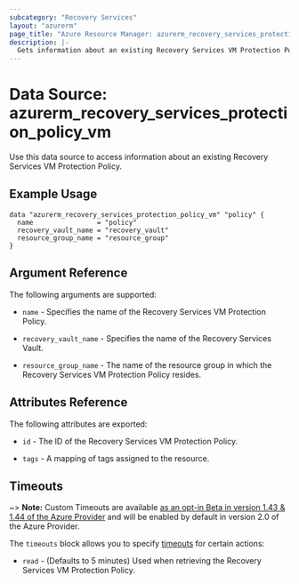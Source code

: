 ```yaml
---
subcategory: "Recovery Services"
layout: "azurerm"
page_title: "Azure Resource Manager: azurerm_recovery_services_protection_policy_vm"
description: |-
  Gets information about an existing Recovery Services VM Protection Policy.
---
```


# Data Source: azurerm_recovery_services_protection_policy_vm

Use this data source to access information about an existing Recovery Services VM Protection Policy.

## Example Usage

```hcl
data "azurerm_recovery_services_protection_policy_vm" "policy" {
  name                = "policy"
  recovery_vault_name = "recovery_vault"
  resource_group_name = "resource_group"
}
```

## Argument Reference

The following arguments are supported:

* `name` - Specifies the name of the Recovery Services VM Protection Policy.

* `recovery_vault_name` - Specifies the name of the Recovery Services Vault.

* `resource_group_name` - The name of the resource group in which the Recovery Services VM Protection Policy resides.

## Attributes Reference

The following attributes are exported:

* `id` - The ID of the Recovery Services VM Protection Policy.

* `tags` - A mapping of tags assigned to the resource.


## Timeouts

~> **Note:** Custom Timeouts are available [as an opt-in Beta in version 1.43 & 1.44 of the Azure Provider](/docs/providers/azurerm/guides/2.0-beta.html) and will be enabled by default in version 2.0 of the Azure Provider.

The `timeouts` block allows you to specify [timeouts](https://www.terraform.io/docs/configuration/resources.html#timeouts) for certain actions:

* `read` - (Defaults to 5 minutes) Used when retrieving the Recovery Services VM Protection Policy.
